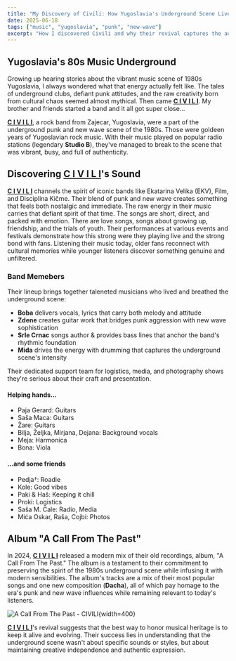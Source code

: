 ```yaml
---
title: "My Discovery of Civili: How Yugoslavia's Underground Scene Lives On"
date: 2025-06-18
tags: ["music", "yugoslavia", "punk", "new-wave"]
excerpt: "How I discovered Civili and why their revival captures the authentic spirit of Yugoslavia's underground music scene"
---
```


## Yugoslavia's 80s Music Underground

Growing up hearing stories about the vibrant music scene of 1980s Yugoslavia, I always wondered what that energy actually felt like. The tales of underground clubs, defiant punk attitudes, and the raw creativity born from cultural chaos seemed almost mythical. Then came [**C I V I L I**](https://civili.deno.dev). My brother and friends started a band and it all got super close...

[**C I V I L I**](https://civili.deno.dev), a rock band from Zajecar, Yugoslavia, were a part of the underground punk and new wave scene of the 1980s. Those were goldeen years of Yugoslavian rock music. With their music played on popular radio stations (legendary **Studio B**), they've managed to break to the scene that was vibrant, busy, and full of authenticity.

## Discovering [**C I V I L I**](https://civili.deno.dev)'s Sound

[**C I V I L I**](https://civili.deno.dev) channels the spirit of iconic bands like Ekatarina Velika (EKV), Film, and Disciplina Kičme. Their blend of punk and new wave creates something that feels both nostalgic and immediate. The raw energy in their music carries that defiant spirit of that time. The songs are short, direct, and packed with emotion. There are love songs, songs about growing up, friendship, and the trials of youth. Their performances at various events and festivals demonstrate how this strong were they playing live and the strong bond with fans. Listening their music today, older fans reconnect with cultural memories while younger listeners discover something genuine and unfiltered.

### Band Memebers

Their lineup brings together taleneted musicians who lived and breathed the underground scene:

- **Boba** delivers vocals, lyrics that carry both melody and attitude
- **Zdene** creates guitar work that bridges punk aggression with new wave sophistication  
- **Srle Crnac** songs author & provides bass lines that anchor the band's rhythmic foundation
- **Miđa** drives the energy with drumming that captures the underground scene's intensity

Their dedicated support team for logistics, media, and photography shows they're serious about their craft and presentation.

#### Helping hands...

- Paja Gerard: Guitars
- Saša Maca: Guitars
- Žare: Guitars
- Bilja, Željka, Mirjana, Dejana: Background vocals
- Meja: Harmonica
- Bona: Viola

#### ...and some friends

- Pedja†: Roadie
- Kole: Good vibes
- Paki & Haš: Keeping it chill
- Proki: Logistics
- Saša M. Cale: Radio, Media
- Mića Oskar, Raša, Cojbi: Photos

## Album "A Call From The Past"

In 2024, [**C I V I L I**](https://civili.deno.dev) released a modern mix of their old recordings, album, "A Call From The Past." The album is a testament to their commitment to preserving the spirit of the 1980s underground scene while infusing it with modern sensibilities. The album's tracks are a mix of their most popular songs and one new composition (**Dacha**), all of which pay homage to the era's punk and new wave influences while remaining relevant to today's listeners.

![A Call From The Past - CIVILI](/back-v11_djixmix.jpg){width=400}

[**C I V I L I**](https://civili.deno.dev)'s revival suggests that the best way to honor musical heritage is to keep it alive and evolving. Their success lies in understanding that the underground scene wasn't about specific sounds or styles, but about maintaining creative independence and authentic expression.
